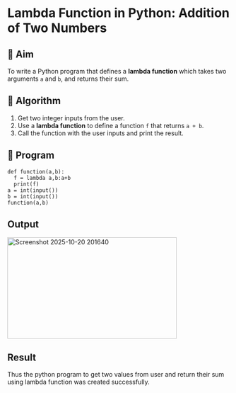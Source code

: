 # Lambda Function in Python: Addition of Two Numbers

## 🎯 Aim
To write a Python program that defines a **lambda function** which takes two arguments `a` and `b`, and returns their sum.

## 🧠 Algorithm
1. Get two integer inputs from the user.
2. Use a **lambda function** to define a function `f` that returns `a + b`.
3. Call the function with the user inputs and print the result.

## 🧾 Program
```
def function(a,b):
  f = lambda a,b:a+b
  print(f)
a = int(input())
b = int(input())
function(a,b)
```

## Output
<img width="383" height="229" alt="Screenshot 2025-10-20 201640" src="https://github.com/user-attachments/assets/969766e5-6f79-4a48-bb26-341700acea13" />

## Result
Thus the python program to get two values from user and return their sum using lambda function was created successfully.
